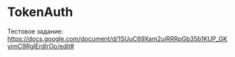 # TokenAuth
Тестовое задание: https://docs.google.com/document/d/1SUuC69Xam2ujRRRpGb35b1KUP_GKyimC9RgIErdIrOo/edit#
